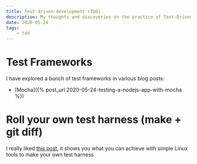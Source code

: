 ```yaml
---
title: Test-driven-development (TDD)
description: My thoughts and discoveries on the practice of Test-Driven Development (TDD)
date: 2020-05-24
tags:
	- tdd
---
```


# Test Frameworks

I have explored a bunch of test frameworks in various blog posts:

- [Mocha]({% post_url 2020-05-24-testing-a-nodejs-app-with-mocha %})

# Roll your own test harness (make + git diff)

I really liked [this post](https://news.ycombinator.com/item?id=23268911), it shows you what you can achieve with simple Linux tools to make your own test harness